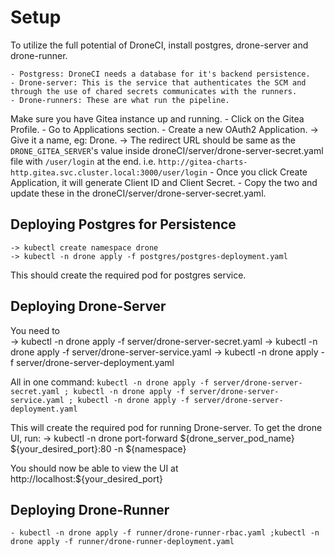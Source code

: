 # Setup

To utilize the full potential of DroneCI, install postgres, drone-server and drone-runner.

	- Postgress: DroneCI needs a database for it's backend persistence.
	- Drone-server: This is the service that authenticates the SCM and through the use of chared secrets communicates with the runners.
	- Drone-runners: These are what run the pipeline.

Make sure you have Gitea instance up and running.
	- Click on the Gitea Profile.
	- Go to Applications section.
	- Create a new OAuth2 Application.
		-> Give it a name, eg: Drone.
		-> The redirect URL should be same as the `DRONE_GITEA_SERVER`'s value inside droneCI/server/drone-server-secret.yaml file with `/user/login` at the end.
		i.e. `http://gitea-charts-http.gitea.svc.cluster.local:3000/user/login`
	- Once you click Create Application, it will generate Client ID and Client Secret.
	- Copy the two and update these in the droneCI/server/drone-server-secret.yaml.

## Deploying Postgres for Persistence
	-> kubectl create namespace drone
	-> kubectl -n drone apply -f postgres/postgres-deployment.yaml

This should create the required pod for postgres service.

## Deploying Drone-Server

You need to  
	-> kubectl -n drone apply -f server/drone-server-secret.yaml
	-> kubectl -n drone apply -f server/drone-server-service.yaml
	-> kubectl -n drone apply -f server/drone-server-deployment.yaml

All in one command:
`kubectl -n drone apply -f server/drone-server-secret.yaml ; kubectl -n drone apply -f server/drone-server-service.yaml ; kubectl -n drone apply -f server/drone-server-deployment.yaml` 

This will create the required pod for running Drone-server. To get the drone UI, run:
	-> kubectl -n drone port-forward ${drone_server_pod_name} ${your_desired_port}:80 -n ${namespace}

You should now be able to view the UI at http://localhost:${your_desired_port}

## Deploying Drone-Runner

	- kubectl -n drone apply -f runner/drone-runner-rbac.yaml ;kubectl -n drone apply -f runner/drone-runner-deployment.yaml

